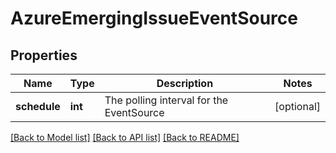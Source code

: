 # AzureEmergingIssueEventSource

## Properties
Name | Type | Description | Notes
------------ | ------------- | ------------- | -------------
**schedule** | **int** | The polling interval for the EventSource | [optional] 

[[Back to Model list]](../README.md#documentation-for-models) [[Back to API list]](../README.md#documentation-for-api-endpoints) [[Back to README]](../README.md)


